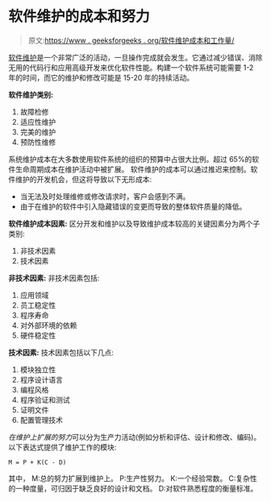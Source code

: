 # 软件维护的成本和努力

> 原文:[https://www . geeksforgeeks . org/软件维护成本和工作量/](https://www.geeksforgeeks.org/cost-and-efforts-of-software-maintenance/)

[软件维护](https://www.geeksforgeeks.org/software-engineering-software-maintenance/)是一个非常广泛的活动，一旦操作完成就会发生。它通过减少错误、消除无用的代码行和应用高级开发来优化软件性能。构建一个软件系统可能需要 1-2 年的时间，而它的维护和修改可能是 15-20 年的持续活动。

**软件维护类别:**

1.  故障检修
2.  适应性维护
3.  完美的维护
4.  预防性维修

系统维护成本在大多数使用软件系统的组织的预算中占很大比例。超过 65%的软件生命周期成本在维护活动中被扩展。
软件维护的成本可以通过推迟来控制。软件维护的开发机会，但这将导致以下无形成本:

*   当无法及时处理维修或修改请求时，客户会感到不满。
*   由于在维护的软件中引入隐藏错误的变更而导致的整体软件质量的降低。

**软件维护成本因素:**
区分开发和维护以及导致维护成本较高的关键因素分为两个子类别:

1.  非技术因素
2.  技术因素

**非技术因素:**
非技术因素包括:

1.  应用领域
2.  员工稳定性
3.  程序寿命
4.  对外部环境的依赖
5.  硬件稳定性

**技术因素:**
技术因素包括以下几点:

1.  模块独立性
2.  程序设计语言
3.  编程风格
4.  程序验证和测试
5.  证明文件
6.  配置管理技术

*在维护上扩展的努力*可以分为生产力活动(例如分析和评估、设计和修改、编码)。以下表达式提供了维护工作的模块:

```
M = P + K(C - D) 
```

其中，
M:总的努力扩展到维护上。
P:生产性努力。
K:一个经验常数。
C:复杂性的一种度量，可归因于缺乏良好的设计和文档。
D:对软件熟悉程度的衡量标准。